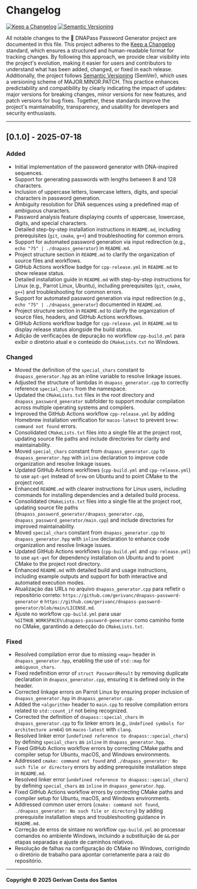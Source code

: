 # Changelog

[![Keep a Changelog](https://img.shields.io/badge/Keep%20a%20Changelog-1.0.0-orange)](https://keepachangelog.com/en/1.0.0/)
[![Semantic Versioning](https://img.shields.io/badge/Semantic%20Versioning-2.0.0-blue)](https://semver.org/spec/v2.0.0.html)

All notable changes to the 🧬 DNAPass Password Generator project are documented in this file. This project adheres to the [Keep a Changelog](https://keepachangelog.com/en/1.0.0/) standard, which ensures a structured and human-readable format for tracking changes. By following this approach, we provide clear visibility into the project's evolution, making it easier for users and contributors to understand what has been added, changed, or fixed in each release. Additionally, the project follows [Semantic Versioning](https://semver.org/spec/v2.0.0.html) (SemVer), which uses a versioning scheme of MAJOR.MINOR.PATCH. This practice enhances predictability and compatibility by clearly indicating the impact of updates: major versions for breaking changes, minor versions for new features, and patch versions for bug fixes. Together, these standards improve the project's maintainability, transparency, and usability for developers and security enthusiasts.

---

## [0.1.0] - 2025-07-18

### Added
- Initial implementation of the password generator with DNA-inspired sequences.
- Support for generating passwords with lengths between 8 and 128 characters.
- Inclusion of uppercase letters, lowercase letters, digits, and special characters in password generation.
- Ambiguity resolution for DNA sequences using a predefined map of ambiguous characters.
- Password analysis feature displaying counts of uppercase, lowercase, digits, and special characters.
- Detailed step-by-step installation instructions in `README.md`, including prerequisites (`git`, `cmake`, `g++`) and troubleshooting for common errors.
- Support for automated password generation via input redirection (e.g., `echo "75" | ./dnapass_generator`) in `README.md`.
- Project structure section in `README.md` to clarify the organization of source files and workflows.
- GitHub Actions workflow badge for `cpp-release.yml` in `README.md` to show release status.
- Detailed installation guide in `README.md` with step-by-step instructions for Linux (e.g., Parrot Linux, Ubuntu), including prerequisites (`git`, `cmake`, `g++`) and troubleshooting for common errors.
- Support for automated password generation via input redirection (e.g., `echo "75" | ./dnapass_generator`) documented in `README.md`.
- Project structure section in `README.md` to clarify the organization of source files, headers, and GitHub Actions workflows.
- GitHub Actions workflow badge for `cpp-release.yml` in `README.md` to display release status alongside the build status.
- Adição de verificações de depuração no workflow `cpp-build.yml` para exibir o diretório atual e o conteúdo do `CMakeLists.txt` no Windows.

### Changed
- Moved the definition of the `special_chars` constant to `dnapass_generator.hpp` as an inline variable to resolve linkage issues.
- Adjusted the structure of lambdas in `dnapass_generator.cpp` to correctly reference `special_chars` from the namespace.
- Updated the `CMakeLists.txt` files in the root directory and `dnapass_password_generator` subfolder to support modular compilation across multiple operating systems and compilers.
- Improved the GitHub Actions workflow `cpp-release.yml` by adding Homebrew installation verification for `macos-latest` to prevent `brew: command not found` errors.
- Consolidated `CMakeLists.txt` files into a single file at the project root, updating source file paths and include directories for clarity and maintainability.
- Moved `special_chars` constant from `dnapass_generator.cpp` to `dnapass_generator.hpp` with `inline` declaration to improve code organization and resolve linkage issues.
- Updated GitHub Actions workflows (`cpp-build.yml` and `cpp-release.yml`) to use `apt-get` instead of `brew` on Ubuntu and to point CMake to the project root.
- Enhanced `README.md` with clearer instructions for Linux users, including commands for installing dependencies and a detailed build process.
- Consolidated `CMakeLists.txt` files into a single file at the project root, updating source file paths (`dnapass_password_generator/dnapass_generator.cpp`, `dnapass_password_generator/main.cpp`) and include directories for improved maintainability.
- Moved `special_chars` constant from `dnapass_generator.cpp` to `dnapass_generator.hpp` with `inline` declaration to enhance code organization and resolve linkage issues.
- Updated GitHub Actions workflows (`cpp-build.yml` and `cpp-release.yml`) to use `apt-get` for dependency installation on Ubuntu and to point CMake to the project root directory.
- Enhanced `README.md` with detailed build and usage instructions, including example outputs and support for both interactive and automated execution modes.
- Atualização das URLs no arquivo `dnapass_generator.cpp` para refletir o repositório correto: `https://github.com/gerivanc/dnapass-password-generator` e `https://github.com/gerivanc/dnapass-password-generator/blob/main/LICENSE.md`.
- Ajuste no workflow `cpp-build.yml` para usar `%GITHUB_WORKSPACE%\dnapass-password-generator` como caminho fonte no CMake, garantindo a detecção do `CMakeLists.txt`.

### Fixed
- Resolved compilation error due to missing `<map>` header in `dnapass_generator.hpp`, enabling the use of `std::map` for `ambiguous_chars`.
- Fixed redefinition error of `struct PasswordResult` by removing duplicate declaration in `dnapass_generator.cpp`, ensuring it is defined only in the header.
- Corrected linkage errors on Parrot Linux by ensuring proper inclusion of `dnapass_generator.hpp` in `dnapass_generator.cpp`.
- Added the `<algorithm>` header to `main.cpp` to resolve compilation errors related to `std::count_if` not being recognized.
- Corrected the definition of `dnapass::special_chars` in `dnapass_generator.cpp` to fix linker errors (e.g., `Undefined symbols for architecture arm64`) on `macos-latest` with `clang`.
- Resolved linker error (`undefined reference to dnapass::special_chars`) by defining `special_chars` as `inline` in `dnapass_generator.hpp`.
- Fixed GitHub Actions workflow errors by correcting CMake paths and compiler setup for Ubuntu, macOS, and Windows environments.
- Addressed `cmake: command not found` and `./dnapass_generator: No such file or directory` errors by adding prerequisite installation steps in `README.md`.
- Resolved linker error (`undefined reference to dnapass::special_chars`) by defining `special_chars` as `inline` in `dnapass_generator.hpp`.
- Fixed GitHub Actions workflow errors by correcting CMake paths and compiler setup for Ubuntu, macOS, and Windows environments.
- Addressed common user errors (`cmake: command not found`, `./dnapass_generator: No such file or directory`) by adding prerequisite installation steps and troubleshooting guidance in `README.md`.
- Correção de erros de sintaxe no workflow `cpp-build.yml` ao processar comandos no ambiente Windows, incluindo a substituição de `&&` por etapas separadas e ajuste de caminhos relativos.
- Resolução de falhas na configuração do CMake no Windows, corrigindo o diretório de trabalho para apontar corretamente para a raiz do repositório.

---

#### Copyright © 2025 Gerivan Costa dos Santos
